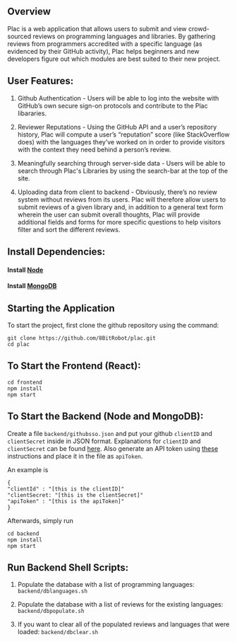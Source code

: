 ## Overview
Plac is a web application that allows users to submit and view crowd-sourced reviews on programming languages and libraries. By gathering reviews from programmers accredited with a specific language (as evidenced by their GitHub activity), Plac helps beginners and new developers figure out which modules are best suited to their new project.

## User Features:
1. Github Authentication - Users will be able to log into the website with GitHub’s own secure sign-on protocols and contribute to the Plac libararies.

2. Reviewer Reputations -  Using the GitHub API and a user’s repository history, Plac will compute a user’s “reputation” score (like StackOverflow does) with the languages they’ve worked on in order to provide visitors with the context they need behind a person’s review. 

3. Meaningfully searching through server-side data - Users will be able to search through Plac's Libraries by using the search-bar at the top of the site.

4. Uploading data from client to backend -  Obviously, there’s no review system without reviews from its users. Plac will therefore allow users to submit reviews of a given library and, in addition to a general text form wherein the user can submit overall thoughts, Plac will provide additional fields and forms for more specific questions to help visitors filter and sort the different reviews.

## Install Dependencies:

#### Install [Node](https://nodejs.org/en/download/)

#### Install [MongoDB](https://docs.mongodb.com/manual/installation/#:~:text=MongoDB%20Installation%20Tutorials%20¶%20%20%20%20Platform,%20%20Install%20MongoDB%20Enterprise%20with%20Docker%20)

## Starting the Application
To start the project, first clone the github repository using the command:
```
git clone https://github.com/8BitRobot/plac.git
cd plac
```

## To Start the Frontend (React):
```
cd frontend
npm install
npm start
```
## To Start the Backend (Node and MongoDB):
Create a file `backend/githubsso.json` and put your github `clientID` and `clientSecret` inside in JSON format. Explanations for `clientID` and `clientSecret` can be found [here](https://docs.github.com/en/rest/guides/basics-of-authentication). Also generate an API token using [these](https://docs.github.com/en/authentication/keeping-your-account-and-data-secure/creating-a-personal-access-token) instructions and place it in the file as `apiToken`.

An example is 
```
{
"clientId" : "[this is the clientID]"
"clientSecret: "[this is the clientSecret]"
"apiToken" : "[this is the apiToken]"
}
```

Afterwards, simply run
```
cd backend
npm install
npm start
```
## Run Backend Shell Scripts:

1. Populate the database with a list of programming languages: `backend/dblanguages.sh`

2. Populate the database with a list of reviews for the existing languages: `backend/dbpopulate.sh`

3. If you want to clear all of the populated reviews and languages that were loaded: `backend/dbclear.sh`

